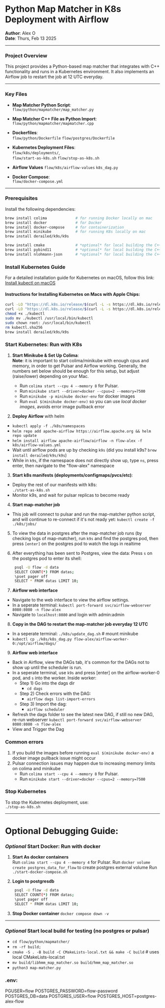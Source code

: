# Python Map Matcher in K8s Deployment with Airflow 
**Author**: Alex O  
**Date**: Thurs, Feb 13 2025

---

### Project Overview

This project provides a Python-based map matcher that integrates with C++ functionality and runs in a Kubernetes environment. It also implements an Airflow job to restart the job at 12 UTC everyday.

---

### Key Files

- **Map Matcher Python Script**:  
  `flow/python/mapmatcher/map_matcher.py`

- **Map Matcher C++ File as Python Import**:  
  `flow/python/mapmatcher/mapmatcher.cpp`

- **Dockerfiles**:  
  `flow/python/Dockerfile`
  `flow/postgres/Dockerfile`

- **Kubernetes Deployment Files**:  
  `flow/k8s/deployments/`,  
  `flow/start-as-k8s.sh`
  `flow/stop-as-k8s.sh`

- **Airflow Values**
  `flow/k8s/airflow-values`
  `k8s_dag.py`

- **Docker Compose**:  
  `flow/docker-compose.yml`

---

### Prerequisites

Install the following dependencies:

```bash
brew install colima             # for running Docker locally on mac
brew install docker             # for Docker
brew install docker-compose     # for containerization
brew install minikube           # for running K8s locally on mac
brew install derailed/k9s/k9s
```

```bash
brew install cmake              # *optional* for local building the C++ file locally
brew install pybind11           # *optional* for local building the C++ file locally
brew install nlohmann-json      # *optional* for local building the C++ file locally
```

### Install Kubernetes Guide

For a detailed installation guide for Kubernetes on macOS, follow this link:  
[Install kubectl on macOS](https://kubernetes.io/docs/tasks/tools/install-kubectl-macos/)

#### Instructions for Installing Kubernetes on Macs with Apple Chips:

```bash
curl -LO "https://dl.k8s.io/release/$(curl -L -s https://dl.k8s.io/release/stable.txt)/bin/darwin/arm64/kubectl"
curl -LO "https://dl.k8s.io/release/$(curl -L -s https://dl.k8s.io/release/stable.txt)/bin/darwin/arm64/kubectl.sha256"
chmod +x ./kubectl
sudo mv ./kubectl /usr/local/bin/kubectl
sudo chown root: /usr/local/bin/kubectl
rm kubectl.sha256
brew install derailed/k9s/k9s
```

### Start Kubernetes: Run with K8s

1. **Start Minikube & Set Up Colima**:  
   **Note**: it is important to start colima/minikube with enough cpus and memory, in order to get Pulsar and Airflow working.
   Generally, the numbers set below should be enough for this setup, but adjust (raise/lower) depending on your Mac.
   - Run `colima start --cpu 4 --memory 8` for Pulsar.
   - Run `minikube start --driver=docker --cpus=2 --memory=7500`
   - Run `minikube -p minikube docker-env` for docker images
   - Run `eval $(minikube docker-env)` so you can use *local docker images*, avoids error image pullback error


2. **Deploy Airflow** with helm
  - `kubectl apply -f ./k8s/namespaces`
  - `helm repo add apache-airflow https://airflow.apache.org && helm repo update`
  - `helm install airflow apache-airflow/airflow -n flow-alex -f k8s/airflow-values.yml`
  - Wait until airflow pods are up by checking `k9s` (did you install k9s? `brew install derailed/k9s/k9s`)
  - While in `k9s`, if the namespace does not directly show up, type `ns`, press enter, then navigate to the "flow-alex" namespace

3. **Start k8s manifests (deployments/configmaps/pvcs/etc)**:  
  - Deploy the rest of our manifests with k8s:  
     `./start-as-k8s.sh`
  - Monitor k9s, and wait for pulsar replicas to become ready

4. **Start map-matcher job**
  - This job will connect to pulsar and run the map-matcher python script, and will continue to re-connect if it's not ready yet:
   `kubectl create -f ./k8s/jobs/`

5. To view the data in postgres after the map-matcher job runs (by checking logs of map-matcher), run `k9s` and find the postgres pod, then press `[enter]` on the postgres pod to watch the logs in realtime

6. After everything has been sent to Postgres, view the data: Press `s` on the postgres pod to enter its shell:
   ``` bash
    psql -U flow -d data
    SELECT COUNT(*) FROM datas;
    \pset pager off
    SELECT * FROM datas LIMIT 10;
   ```

7. **Airflow web interface**
  - Navigate to the web interface to view the airflow settings.
  - In a seperate terminal: `kubectl port-forward svc/airflow-webserver 8080:8080 -n flow-alex`
  - Navigate to `localhost:8080` and login with admin:admin

8. **Copy in the DAG to restart the map-matcher job everyday 12 UTC**
  - In a seperate terminal: `./k8s/update_dag.sh` # mount minikube
  - `kubectl cp ./k8s/k8s_dag.py flow-alex/airflow-worker-0:/opt/airflow/dags/`

9. **Airflow web interface**
  - Back in Airflow, view the DAGs tab, it's common for the DAGs not to show up until the scheduler is run.
  - In a seperate terminal, use `k9s` and press [enter] on the airflow-worker-0 pod, and `s` into the worker.
    Inside worker:
    - Step 1) Go into the dags dir
      - `cd dags`
    - Step 2) Check errors with the DAG: 
      - `airflow dags list-import-errors` 
    - Step 3) Import the dag:
      -  `airflow scheduler`
  - Refresh the dags folder to see the latest new DAG, if still no new DAG, re-run webserver `kubectl port-forward svc/airflow-webserver 8080:8080 -n flow-alex`
  - View and Trigger the Dag


### Common errors
1) If you build the images before running `eval $(minikube docker-env)` a docker image pullback issue might occur
2) Pulsar connection issues may happen due to increasing memory limits on colima and minikube
   - Run `colima start --cpu 4 --memory 8` for Pulsar.
   - Run `minikube start --driver=docker --cpus=2 --memory=7500`

### Stop Kubernetes

To stop the Kubernetes deployment, use:  
`./stop-as-k8s.sh`

---

# Optional Debugging Guide:

### *Optional* Start Docker: Run with docker

1. **Start As docker containers**  
   Run `colima start --cpu 4 --memory 4` for Pulsar. 
   Run `docker volume create postgres_data_for_flow` to create postgres external volume
   Run `./start-docker-compose.sh`
2. **Login to postgresdb**
   ```bash
    psql -U flow -d data
    SELECT COUNT(*) FROM datas;
    \pset pager off
    SELECT * FROM datas LIMIT 10;
   ```

3. **Stop Docker container**
   `docker compose down -v`
---


### *Optional* Start local build for testing (no postgres or pulsar)
- `cd flow/python/mapmatcher/`
- `rm -rf build;`
- `cmake -S . -B build -C CMakeLists-local.txt && make -C build` # uses local CMakeLists-local.txt
- `mv build/libhmm_map_matcher.so build/hmm_map_matcher.so`
- `python3 map-matcher.py`

### .env:
PGUSER=flow
POSTGRES_PASSWORD=flow-password
POSTGRES_DB=data
POSTGRES_USER=flow
POSTGRES_HOST=postgres-alex-flow
